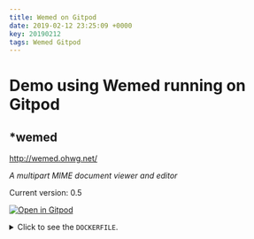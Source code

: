 ```yaml
---
title: Wemed on Gitpod
date: 2019-02-12 23:25:09 +0000
key: 20190212
tags: Wemed Gitpod
---
```


# Demo using Wemed running on Gitpod

## *wemed

<http://wemed.ohwg.net/>

_A multipart MIME document viewer and editor_

Current version: 0.5


[![Open in Gitpod](https://gitpod.io/button/open-in-gitpod.svg)](https://gitpod.io/#https://github.com/op07n/gitpod_wemed)

<details>
<summary>
    Click to see the <code>DOCKERFILE</code>.
</summary>
<p>

```

FROM gitpod/workspace-full-vnc:latest

USER root

RUN  apt-get update \
  && apt-get install -y matchbox twm \
  && apt-get install -y libgtk-3-dev libgmime-2.6-dev libwebkit2gtk-4.0-dev gtksourceview-3.0\
  && cd /home/gitpod \
  && git clone https://github.com/ohwgiles/wemed.git  \
  && cd wemed  \
  && cmake -DCMAKE_BUILD_TYPE=Release . \
  && make \
  && make install \
  && apt-get clean && rm -rf /var/cache/apt/* && rm -rf /var/lib/apt/lists/* && rm -rf /tmp/*
  
```

</p>
</details>

